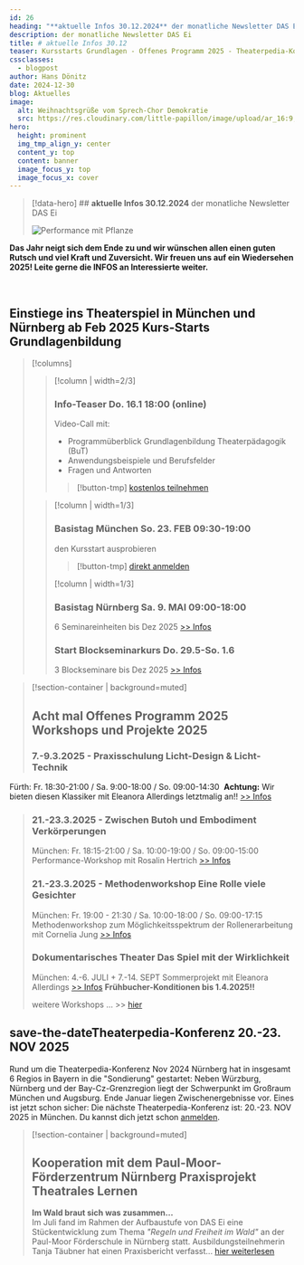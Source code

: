```yaml
---
id: 26
heading: "**aktuelle Infos 30.12.2024** der monatliche Newsletter DAS Ei"
description: der monatliche Newsletter DAS Ei
title: # aktuelle Infos 30.12
teaser: Kursstarts Grundlagen - Offenes Programm 2025 - Theaterpedia-Konferenz München - Praxisprojekt "im Wald braut sich was zusammen" 
cssclasses:
  - blogpost
author: Hans Dönitz
date: 2024-12-30
blog: Aktuelles
image:
  alt: Weihnachtsgrüße vom Sprech-Chor Demokratie
  src: https://res.cloudinary.com/little-papillon/image/upload/ar_16:9,c_fill,g_auto,h_718,w_1200/v1735575650/dasei/weihnachtsgruss_ujvznp.png
hero:
  height: prominent  
  img_tmp_align_y: center
  content_y: top
  content: banner
  image_focus_y: top
  image_focus_x: cover
---
```

> [!data-hero] ## **aktuelle Infos 30.12.2024** der monatliche Newsletter DAS Ei
> 
> ![Performance mit Pflanze](https://res.cloudinary.com/little-papillon/image/upload/ar_16:9,c_fill,g_auto,h_718,w_1200/v1735575650/dasei/weihnachtsgruss_ujvznp.png)

<!-- PUBLISH-FROM-HERE -->

**Das Jahr neigt sich dem Ende zu und wir wünschen allen einen guten Rutsch und viel Kraft und Zuversicht. Wir freuen uns auf ein Wiedersehen 2025! Leite gerne die INFOS an Interessierte weiter.**

<br>

## Einstiege ins Theaterspiel in München und Nürnberg ab Feb 2025 **Kurs-Starts  Grundlagenbildung**

> [!columns]
>> [!column | width=2/3]
>> ### Info-Teaser Do. 16.1 18:00 (online)
>> Video-Call mit:
>> - Programmüberblick Grundlagenbildung Theaterpädagogik (BuT)
>> - Anwendungsbeispiele und Berufsfelder
>> - Fragen und Antworten
>> 
>>> [!button-tmp] 
>>> [kostenlos teilnehmen](https://www.dasei.eu/details?src=/agenda/info-teaser-aa_1531)
>
>> [!column | width=1/3]
>> ### Basistag München So. 23. FEB 09:30-19:00
>> den Kursstart ausprobieren
>>> [!button-tmp] 
>>> [direkt anmelden](https://www.dasei.eu/details?src=/agenda/einstiege-ins-theaterspiel-m17e)
>>
>> [!column | width=1/3]
>> ### Basistag Nürnberg Sa. 9. MAI 09:00-18:00
>> 6 Seminareinheiten bis Dez 2025 [>> Infos](https://www.dasei.eu/details?src=/agenda/einstiege-ins-theaterspiel-n17e)
>> 
>> ### Start Blockseminarkurs Do. 29.5-So. 1.6
>> 3 Blockseminare bis Dez 2025 [>> Infos](https://www.dasei.eu/details?src=/agenda/einstiege-ins-theaterspiel-m17b)


> [!section-container | background=muted]
> ## Acht mal Offenes Programm 2025 **Workshops und Projekte 2025**
> 
> ### 7.-9.3.2025 - Praxisschulung **Licht-Design & Licht-Technik**
Fürth: Fr. 18:30-21:00 / Sa. 9:00-18:00 / So. 09:00-14:30  
**Achtung:** Wir bieten diesen Klassiker mit Eleanora Allerdings letztmalig an!!
[>> Infos](https://www.dasei.eu/agenda/lichtgestaltung-l1_1203)
> ### 21.-23.3.2025 - Zwischen Butoh und Embodiment **Verkörperungen**   
> München: Fr. 18:15-21:00 / Sa. 10:00-19:00 / So. 09:00-15:00  
> Performance-Workshop mit Rosalin Hertrich
> [>> Infos](https://www.dasei.eu/agenda/verkoerperungen-rd_1523)
> 
> 
> ### 21.-23.3.2025 - Methodenworkshop **Eine Rolle viele Gesichter** 
> München: Fr. 19:00 - 21:30 / Sa. 10:00-18:00 / So. 09:00-17:15  
> Methodenworkshop zum Möglichkeitsspektrum der Rollenerarbeitung mit Cornelia Jung
> [>> Infos](https://www.dasei.eu/agenda/eine-rolle-viele-gesichter-lr_1201)
> 
> 
> ### Dokumentarisches Theater **Das Spiel mit der Wirklichkeit** 
> München: 4.-6. JULI + 7.-14. SEPT
> Sommerprojekt mit Eleanora Allerdings
> [>> Infos](https://www.dasei.eu/agenda/doku-theater-f1_1093) **Frühbucher-Konditionen bis 1.4.2025!!**
> 
> 
> weitere Workshops ... >> [hier](https://www.dasei.eu/agenda)
> 

## save-the-date**Theaterpedia-Konferenz 20.-23. NOV 2025**
Rund um die Theaterpedia-Konferenz Nov 2024 Nürnberg hat in insgesamt 6 Regios in Bayern in die "Sondierung" gestartet: Neben Würzburg, Nürnberg und der Bay-Cz-Grenzregion liegt der Schwerpunkt im Großraum München und Augsburg.
Ende Januar liegen Zwischenergebnisse vor.
Eines ist jetzt schon sicher: Die nächste Theaterpedia-Konferenz ist: 20.-23. NOV 2025 in München. Du kannst dich jetzt schon [anmelden](https://www.dasei.eu/agenda/theaterpedia-x1_1199).


> [!section-container | background=muted]
> ## Kooperation mit dem Paul-Moor-Förderzentrum Nürnberg **Praxisprojekt Theatrales Lernen**
> **Im Wald braut sich was zusammen…**  
> Im Juli fand im Rahmen der Aufbaustufe von DAS Ei eine Stückentwicklung zum Thema _"Regeln und Freiheit im Wald"_ an der Paul-Moor Förderschule in Nürnberg statt. Ausbildungsteilnehmerin Tanja Täubner hat einen Praxisbericht verfasst...
> [hier weiterlesen](im-wald-braut-sich-was-zusammen-24-07-06.md)
